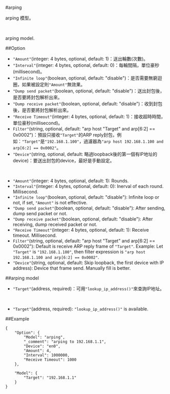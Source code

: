 #arping

arping 模型。

</br>

arping model.

##Option

* ```"Amount"```(integer: 4 bytes, optional, default: 1)：送出輪數(次數)。
* ```"Interval"```(integer: 4 bytes, optional, default: 0)：每輪間隔，單位豪秒(millisecond)。
* ```"Infinite loop"```(boolean, optional, default: "disable")：是否需要無窮迴圈，如果被設定則```"Amount"```無效果。
* ```"Dump send packet"```(boolean, optional, default: "disable")：送出封包後，是否要將封包解析出來。
* ```"Dump receive packet"```(boolean, optional, default: "disable")：收到封包後，是否要將封包解析出來。
* ```"Receive Timeout"```(integer: 4 bytes, optional, default: 1)：接收超時時間，單位豪秒(millisecond)。
* ```Filter"```(string, optional, default: "arp host "Target" and arp[6:2] == 0x0002")：預設只接收```"Target"```的ARP reply封包，例如：```"Target"```是```"192.168.1.100"```，過濾器為```"arp host 192.168.1.100 and arp[6:2] == 0x0002"```。
* ```"Device"```(string, optional, default: 略過loopback後的第一個有IP地址的device)：要送出封包的device，最好是手動設定。

</br>

* ```"Amount"```(integer: 4 bytes, optional, default: 1): Rounds.
* ```"Interval"```(integer: 4 bytes, optional, default: 0): Inerval of each round. Millisecond.
* ```"Infinite loop"```(boolean, optional, default: "disable"): Infinite loop or not, if set, ```"Amount"``` is not effective.
* ```"Dump send packet"```(boolean, optional, default: "disable"): After sending, dump send packet or not.
* ```"Dump receive packet"```(boolean, optional, default: "disable"): After receiving, dump received packet or not.
* ```"Receive Timeout"```(integer: 4 bytes, optional, default: 1): Receive timeout. Millisecond.
* ```Filter"```(string, optional, default: "arp host "Target" and arp[6:2] == 0x0002"): Default is receive ARP reply frame of ```"Target"```. Example: Let ```"Target"``` is ```"192.168.1.100"```, then filter expression is ```"arp host 192.168.1.100 and arp[6:2] == 0x0002"```.
* ```"Device"```(string, optional, default: Skip loopback, the first device with IP address): Device that frame send. Manually fill is better.

##arping model

* ```"Target"```(address, required)：可用```"lookup_ip_address()"```來查詢IP地址。

</br>

* ```"Target"```(address, required): ```"lookup_ip_address()"``` is available.

##Example

```
{
    "Option": {
        "Model": "arping",
        "_comment": "arping to 192.168.1.1",
        "Device": "en0",
        "Amount": 4,
        "Interval": 1000000,
        "Receive Timeout": 1000
    },

    "Model": {
        "Target": "192.168.1.1"
    }
}
```